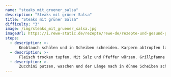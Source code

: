 ```yaml
---
name: "steaks_mit_gruener_salsa"
description: "Steaks mit grüner Salsa"
title: "Steaks mit grüner Salsa"
difficulty: "3"
image: /img/steaks_mit_gruener_salsa.jpg
imageUrl: https://i.rewe-static.de/rezepte/rewe-de/rezepte-und-gesund-geniessen/rezepte/largeImages/Steak_mit_gru-ner_Salsa_image_d.jpg?resize=1480:589&crop=1280:460;center,center
steps:
  - description: >-
      Knoblauch schälen und in Scheiben schneiden. Karpern abtropfen lassen. Kräuter waschen, trocken schütteln und Blätter von den Stielen zupfen. Einige Korianderblättchen beiseitelegen. Chili putzen, der Länge nach aufschneiden, waschen und Kerne entfernen. Schote klein schneiden. Vorbereitete Zutaten und Sardellenfilets in ein hohes Gefäß geben und mit einem Pürierstab mixen. Olivenöl dabei langsam einlaufen lassen. Mit Salz, Zitronensaft und Pfeffer abschmecken. Teststeak interne Seite
  - description: >-
      Fleisch trocken tupfen. Mit Salz und Pfeffer würzen. Grillpfanne mit Öl ausstreichen und stark erhitzen. Fleisch darin unter Wenden ca. 5 Minuten scharf anbraten. Im vorgeheizten Backofen (E-Herd: 175 °C/ Umluft: 150 °C/ Gas: s. Hersteller) ca. 10 Minuten zu Ende garen. Aus dem Ofen nehmen und mit Alufolie zugedeckt ca. 5 Minuten ruhen lassen.
  - description: >-
      Zucchini putzen, waschen und der Länge nach in dünne Scheiben schneiden. Grillpfanne nochmals mit Öl austreichen und stark erhitzen. Zucchini darin nacheinander grillen. Zucchini in einer Schüssel mit etwas Salsa und Korianderblättchen vermengen und auf 4 Tellern verteilen. Fleisch in Scheiben schneiden und auf den Tellern anrichten. Restliche Salsa in einem Schälchen dazureichen.
---
```

